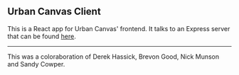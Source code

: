 ## Urban Canvas Client
This is a React app for Urban Canvas' frontend. It talks to an Express server that can be found [here](https://github.com/Pleeper228/urban-canvas-server).

---

This was a coloraboration of Derek Hassick, Brevon Good, Nick Munson and Sandy Cowper.
